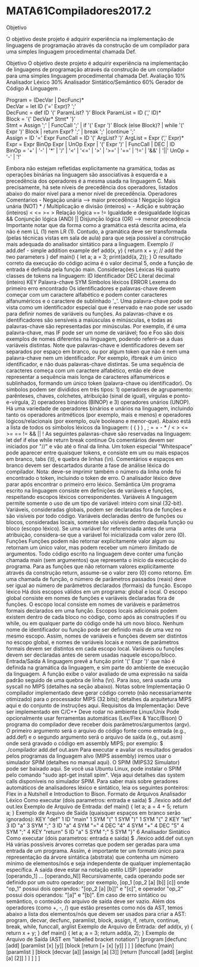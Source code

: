 # MATA61Compiladores2017.2
Objetivo

O objetivo deste projeto é adquirir experiência na implementação de linguagens de programação através da construção de um compilador para uma simples linguagem procedimental chamada Def.

Objetivo O objetivo deste projeto é adquirir experiência na implementação de linguagens de programação através da construção de um compilador para uma simples linguagem procedimental chamada Def. Avaliação 10%  Analisador Léxico 30%  Analisador Sintático/Semântico 60%  Gerador de Código A Linguagem .

Program     = (DecVar | DecFunc)*  
DecVar      = let ID ('=' Expr)? ';'  
DecFunc     = def ID '(' ParamList? ')' Block 
ParamList   = ID (',' ID)*  
Block       = '{' DecVar* Stmt* '}'  
Stmt        = Assign ';' | FuncCall ';' |  if '(' Expr ')' Block (else Block)? | while '(' Expr ')' Block |               return Expr? ';' |   break ';' |continue ';'  
Assign  = ID '=' Expr FuncCall  = ID '(' ArgList? ')' 
ArgList  = Expr (',' Expr)*  
Expr        = Expr BinOp Expr |               UnOp Expr |               '(' Expr ')' |               FuncCall |               DEC |               ID  
BinOp       = '+' | '-' | '*' | '/' | '<' | '<=' | '>' | '>=' | '==' | '!=' | '&&' | '||' 
UnOp   = '-'  | '!'

Embora não estejam refletidas explicitamente na gramática, todas as operações binárias na linguagem são associativas à esquerda e a precedência dos operadores é a mesma usada na linguagem C. Mais precisamente, há sete níveis de precedência dos operadores, listados abaixo do maior nível para a menor nível de precedência. 
Operadores    Comentarios - Negaçāo unária --> maior precedência ! Negaçāo lógica unária (NOT) * / Multiplicaçāo e divisāo (inteiros) + -           Adiçāo e subtraçāo (inteiros) < <= >= >     Relaçāo lógica == !=         Igualdade e desigualdade lógicas &&  Conjunçāo lógica (AND) ||            Disjunçāo lógica (OR)      --> menor precedência Importante notar que da forma como a  gramática está descrita acima, ela não é nem LL (1) nem LR (1). Contudo, a gramática deve ser transformada (pelas técnicas vistas em sala de aula) para que seja possível a construção mais adequada do analisador sintático para a linguagem.  Exemplo // add.def - simple addition example def add(x, y) {   return x + y; // add the two parameters } def main() {   let a;   a = 3;   print(add(a, 2)); } O resultado correto da execuçāo do código acima é o valor decimal 5, onde a função de entrada é definida pela função main.  Considerações Léxicas Há quatro classes de tokens na linguagem: ID      Identificador DEC     Literal decimal (inteiro) KEY     Palavra-chave SYM     Símbolos léxicos ERROR   Lexema do primeiro erro encontrado Os identificadores e palavras-chave devem começar com um caractere alfabético e podem conter caracteres alfanuméricos e o caractere de sublinhado '_'.  Uma palavra-chave pode ser vista como um identificador especial que é reservado e nao pode ser usado para definir nomes de variáveis ou funções. As palavras-chave e os identificadores são sensíveis a maiúsculas e minúsculas, e todas as palavras-chave são representadas por minúsculas. Por exemplo, if é uma palavra-chave, mas IF pode ser um nome de variável; foo e Foo são dois exemplos de nomes diferentes na linguagem, podendo referir-se a duas variáveis distintas. Note que palavras-chave e identificadores devem ser separados por espaço em branco, ou por algum token que não é nem uma palavra-chave nem um identificador. Por exemplo, ifbreak é um único identificador, e não duas palavras-chave distintas. Se uma sequência de caracteres começa com um caractere alfabético, então ele deve representar a sequência mais longa de caracteres alfanuméricos e sublinhados, formando um único token (palavra-chave ou identificador). Os símbolos podem ser divididos em três tipos: 1) operadores de agrupamento: parênteses, chaves, colchetes, atribuição (sinal de igual), vírgulas e ponto-e-vírgula, 2) operadores binários (BINOP) e 3) operadores unários (UNOP). Há uma variedade de operadores binários e unários na linguagem, incluindo tanto os operadores aritméticos (por exemplo, mais e menos) e operadores lógicos/relacionais (por exemplo, ou/e booleano e menor-que). Abaixo está a lista de todos os símbolos léxicos da linguagem: (  {  }  )  ,  ;  =  +  -  *  /  <  >  <=  >=  ==  !=  &&  ||  ! As seguintes palavras-chave são reservadas na linguagem:  let  def  if  else  while  return  break  continue Os comentários devem ser iniciados por "//" e vão até o final da linha. Um token especial "Whitespace" pode aparecer entre quaisquer tokens, e consiste em um ou mais espaços em branco, tabs (\t), e quebra de linhas (\n). Comentários e espaços em branco devem ser descartados durante a fase de análise léxica do compilador. Nota: deve-se imprimir também o número da linha onde foi encontrado o token, incluindo o token de erro. O analisador léxico deve parar após encontrar o primeiro erro léxico. Semântica Um programa escrito na linguagem consiste em definições de variáveis e funções, respeitando escopos léxicos correspondentes. Variáveis A linguagem permite somente o uso de um tipo de variável: inteiro com sinal (32-bit). Variáveis, consideradas globais, podem ser declaradas fora de funções e são visíveis por todo código. Variáveis declaradas dentro de funções ou blocos, consideradas locais, somente são visíveis dentro daquela função ou bloco (escopo léxico). Se uma variável for referenciada antes de uma atribuição, considera-se que a variável foi inicializada com valor zero (0).  Funções Funções podem não retornar explicitamente valor algum ou retornam um único valor, mas podem receber um número ilimitado de argumentos. Todo código escrito  na linguagem deve conter uma função chamada main (sem argumentos) que representa o início da execução do programa. Para as funções que não retornam valores explicitamente através da construção return, assume-se o valor zero (0) como retorno. Em uma chamada de função, o número de parâmetros passados (reais) deve ser igual ao número de parâmetros declarados (formais) da função. Escopo léxico Há dois escopos válidos em um programa: global e local. O escopo global consiste em nomes de funções e variáveis declaradas fora de funções. O escopo local consiste em nomes de variáveis e parâmetros formais declarados em uma função. Escopos locais adicionais podem existem dentro de cada bloco no código, como após as construções if ou while, ou em qualquer parte do código onde há um novo bloco. Nenhum nome de identificador ou função pode ser definido mais de uma vez no mesmo escopo. Assim, nomes de variáveis e funções devem ser distintos no escopo global, e nomes de variáveis locais e nomes de parâmetros formais devem ser distintos em cada escopo local. Variáveis ou funções devem ser declaradas antes de serem usadas naquele escopo/bloco. Entrada/Saída A linguagem prevê a função  print '(' Expr ')'  que não é definida na gramática da linguagem, e sim parte do ambiente de execução da linguagem. A função exibe o valor avaliado de uma expressão na saída padrão seguido de uma quebra de linha (\n). Para isso, será usada uma syscall no MIPS (detalhes na seçāo abaixo).  Notas sobre Implementaçāo O compilador implementado deve gerar código correto (não necessariamente otimizado) para o processador MIPS (32 bits); detalhes da arquitetura MIPS aqui e do conjunto de instruções aqui.  Requisitos da Implementaçāo: Deve ser implementado em C/C++ Deve rodar no ambiente Linux/Unix Pode opcionalmente usar ferramentas automáticas (Lex/Flex & Yacc/Bison) O programa do compilador deve receber dois parâmetros/argumentos (argv). O primeiro argumento será o arquivo do código fonte como entrada (e.g., add.def) e o segundo argumento será o arquivo de saída (e.g., out.asm) onde será gravado o código em assembly MIPS; por exemplo: $ ./compilador add.def out.asm Para executar e avaliar os resultados gerados pelos programas da linguagem alvo (MIPS assembly) iremos usar o simulador SPIM (detalhes no manual aqui).  O SPIM (MIPS32 Simulator) pode ser baixado aqui. Se você usa Ubuntu Linux, pode instalar o SPIM pelo comando "sudo apt-get install spim". Veja aqui detalhes das system calls disponíveis no simulador SPIM. Para saber mais sobre geradores automáticos de analisadores léxico e sintático, leia os seguintes ponteiros: Flex in a Nutshell  e Introduction to Bison. Formato de Arquivos Analisador Léxico Como executar (dois parametros: entrada e saída) $ ./lexico add.def out.lex Exemplo de Arquivo de Entrada: def main() {   let a;   a = 4 + 5;   return a; } Exemplo de Arquivo de Saída (quaisquer espaços em branco serão ignorados): KEY "def" 1 ID "main" 1 SYM "(" 1 SYM ")" 1 SYM "{" 2 KEY "let" 3 ID "a" 3 SYM ";" 3 ID "a" 4 SYM "=" 4 DEC "4" 4 SYM "+" 4 DEC "5" 4 SYM ";" 4 KEY "return" 5 ID "a" 5 SYM ";" 5 SYM "}" 6 Analisador Sintático Como executar (dois parametros: entrada e saída) $ ./lexico add.def out.syn Há várias possíveis árvores corretas que podem ser geradas para uma entrada de um programa. Assim, é importante ter um formato único para representação da árvore sintática (abstrata) que contenha um número mínimo de elementos/nós e seja independente de qualquer implementação específica. A saída deve estar na notação estilo LISP: [operador [operando_1] ... [operando_N]] Recursivamente, cada operando pode ser definido por um outro operador; por exemplo, [op_1 [op_2 [a] [b]] [c]] onde "op_1" possui dois operandos: "[op_2 [a] [b]]" e "[c]", e operador "op_2" possui dois operandos: "[a]" e "[b]".  Em caso de erro sintático ou semântico,  o conteúdo do arquivo de saída deve ser vazio.  Além dos operadores (como +, -,  /) que estão presentes como nós da AST, temos abaixo a lista dos elementos/nós que devem ser usados para criar a AST: program, decvar, decfunc, paramlist, block, assign, if, return, continue, break, while, funccall, arglist Exemplo de Arquivo de Entrada: def add(x, y) {     return x + y; }  def main() {     let a;     a = 3;     return add(a, 2); } Exemplo de Arquivo de Saída (AST em "labelled bracket notation") [program    [decfunc      [add]      [paramlist [x] [y]]      [block        [return          [+ [x] [y]]       ]     ]   ]     [decfunc      [main]      [paramlist ]      [block       [decvar [a]]        [assign [a] [3]]       [return         [funccall            [add]           [arglist [a] [2]]         ]          ]      ]   ] ]  


